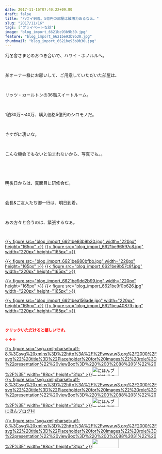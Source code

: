 ```yaml
---
date: 2017-11-16T07:40:22+09:00
draft: false
title: "ハワイ到着。5億円の部屋は破壊力あるなぁ。"
slug: "2017/11/16"
tags: ["プライベートな話"]
image: "blog_import_6621be93b9b30.jpg"
feature: "blog_import_6621be93b9b30.jpg"
thumbnail: "blog_import_6621be93b9b30.jpg"
---
```

<p>幻冬舎さまとのおつき合いで、ハワイ・ホノルルへ。</p><p> </p><p>某オーナー様にお願いして、ご用意していただいた部屋は、</p><p> </p><p>リッツ・カールトンの36階スイートルーム。</p><p> </p><p>1泊30万〜40万、購入価格5億円のシロモノだ。</p><p> </p><p>さすがに凄いな。</p><p> </p><p>こんな機会でもないと泊まれないから、写真でも。。</p><p> </p><p> </p><p>明後日からは、真面目に研修会だ。</p><p> </p><p>会長&amp;ご友人たち御一行は、明日到着。</p><p> </p><p>あの方々と会うのは、緊張するなぁ。</p><p> </p><p><a href="blog_import_6621be93b9b30.jpg">{{< figure src="blog_import_6621be93b9b30.jpg" width="220px" height="165px" >}}</a> <a href="blog_import_6621be96597c8.jpg">{{< figure src="blog_import_6621be96597c8.jpg" width="220px" height="165px" >}}</a></p><p><a href="blog_import_6621be980bfbb.jpg">{{< figure src="blog_import_6621be980bfbb.jpg" width="220px" height="165px" >}}</a> <a href="blog_import_6621be9b57c8f.jpg">{{< figure src="blog_import_6621be9b57c8f.jpg" width="220px" height="165px" >}}</a></p><p><a href="blog_import_6621be9dd2b99.jpg">{{< figure src="blog_import_6621be9dd2b99.jpg" width="220px" height="165px" >}}</a> <a href="blog_import_6621be9f0b626.jpg">{{< figure src="blog_import_6621be9f0b626.jpg" width="220px" height="165px" >}}</a></p><p><a href="blog_import_6621bea156ade.jpg">{{< figure src="blog_import_6621bea156ade.jpg" width="220px" height="165px" >}}</a> <a href="blog_import_6621bea4087fb.jpg">{{< figure src="blog_import_6621bea4087fb.jpg" width="220px" height="165px" >}}</a></p><p> </p><p><font color="#ff0000" size="2"><strong>クリックいただけると嬉しいです。</strong></font></p><p><font color="#ff0000" size="2"><strong>↓↓↓</strong></font></p><p><a href="ranking.html?p_cid=01260127" id="&amp;blogmura_banner" target="_blank">{{< figure src="svg+xml;charset=utf-8,%3Csvg%20xmlns%3D%22http%3A%2F%2Fwww.w3.org%2F2000%2Fsvg%22%20title%3D%22Placeholder%20for%20Images%22%20role%3D%22presentation%22%20viewBox%3D%220%200%2088%2031%22%20%2F%3E" width="88px" height="31px" >}}<noscript><img alt="にほんブログ村 その他生活ブログ 不動産投資へ" border="0" height="31" src="https://img-proxy.blog-video.jp/images?url=http%3A%2F%2Flife.blogmura.com%2Fhudousantoushi%2Fimg%2Fhudousantoushi88_31.gif" width="88"></noscript></a><br/><a href="ranking.html?p_cid=01260127" target="_blank">{{< figure src="svg+xml;charset=utf-8,%3Csvg%20xmlns%3D%22http%3A%2F%2Fwww.w3.org%2F2000%2Fsvg%22%20title%3D%22Placeholder%20for%20Images%22%20role%3D%22presentation%22%20viewBox%3D%220%200%2088%2031%22%20%2F%3E" width="88px" height="31px" >}}<noscript><img alt="にほんブログ村 海外生活ブログ バリ島情報へ" border="0" height="31" src="https://img-proxy.blog-video.jp/images?url=http%3A%2F%2Foverseas.blogmura.com%2Fbali%2Fimg%2Fbali88_31.gif" width="88"></noscript></a><br/><a href="ranking.html?p_cid=01260127" target="_blank">にほんブログ村</a></p><p><a href="link.php?1804582" title="人気ブログランキングへ">{{< figure src="svg+xml;charset=utf-8,%3Csvg%20xmlns%3D%22http%3A%2F%2Fwww.w3.org%2F2000%2Fsvg%22%20title%3D%22Placeholder%20for%20Images%22%20role%3D%22presentation%22%20viewBox%3D%220%200%2088%2031%22%20%2F%3E" width="88px" height="31px" >}}<noscript><img border="0" height="31" src="https://blog.with2.net/img/banner/banner_22.gif" width="88"></noscript></a></p>

